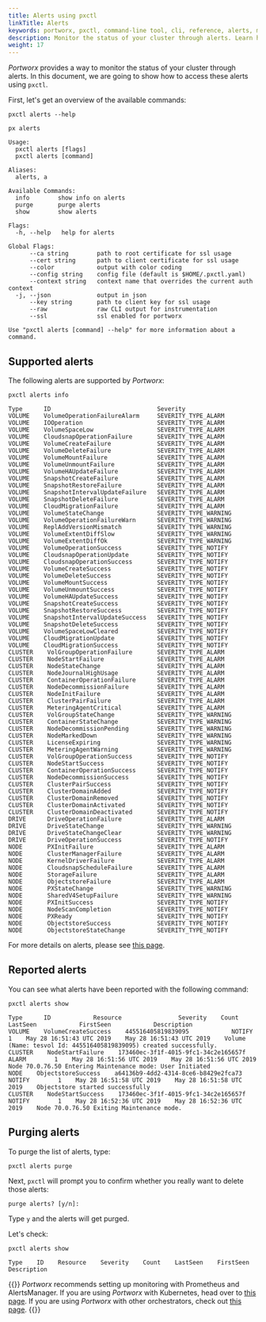 ```yaml
---
title: Alerts using pxctl
linkTitle: Alerts
keywords: portworx, pxctl, command-line tool, cli, reference, alerts, monitoring
description: Monitor the status of your cluster through alerts. Learn how to use pxctl to access these alerts.
weight: 17
---
```


_Portworx_ provides a way to monitor the status of your cluster through alerts.
In this document, we are going to show how to access these alerts using `pxctl`.

First, let's get an overview of the available commands:

```text
pxctl alerts --help
```

```output
px alerts

Usage:
  pxctl alerts [flags]
  pxctl alerts [command]

Aliases:
  alerts, a

Available Commands:
  info        show info on alerts
  purge       purge alerts
  show        show alerts

Flags:
  -h, --help   help for alerts

Global Flags:
      --ca string        path to root certificate for ssl usage
      --cert string      path to client certificate for ssl usage
      --color            output with color coding
      --config string    config file (default is $HOME/.pxctl.yaml)
      --context string   context name that overrides the current auth context
  -j, --json             output in json
      --key string       path to client key for ssl usage
      --raw              raw CLI output for instrumentation
      --ssl              ssl enabled for portworx

Use "pxctl alerts [command] --help" for more information about a command.
```

## Supported alerts

The following alerts are supported by _Portworx_:

```text
pxctl alerts info
```

```output
Type      ID                              Severity
VOLUME    VolumeOperationFailureAlarm     SEVERITY_TYPE_ALARM
VOLUME    IOOperation                     SEVERITY_TYPE_ALARM
VOLUME    VolumeSpaceLow                  SEVERITY_TYPE_ALARM
VOLUME    CloudsnapOperationFailure       SEVERITY_TYPE_ALARM
VOLUME    VolumeCreateFailure             SEVERITY_TYPE_ALARM
VOLUME    VolumeDeleteFailure             SEVERITY_TYPE_ALARM
VOLUME    VolumeMountFailure              SEVERITY_TYPE_ALARM
VOLUME    VolumeUnmountFailure            SEVERITY_TYPE_ALARM
VOLUME    VolumeHAUpdateFailure           SEVERITY_TYPE_ALARM
VOLUME    SnapshotCreateFailure           SEVERITY_TYPE_ALARM
VOLUME    SnapshotRestoreFailure          SEVERITY_TYPE_ALARM
VOLUME    SnapshotIntervalUpdateFailure   SEVERITY_TYPE_ALARM
VOLUME    SnapshotDeleteFailure           SEVERITY_TYPE_ALARM
VOLUME    CloudMigrationFailure           SEVERITY_TYPE_ALARM
VOLUME    VolumeStateChange               SEVERITY_TYPE_WARNING
VOLUME    VolumeOperationFailureWarn      SEVERITY_TYPE_WARNING
VOLUME    ReplAddVersionMismatch          SEVERITY_TYPE_WARNING
VOLUME    VolumeExtentDiffSlow            SEVERITY_TYPE_WARNING
VOLUME    VolumeExtentDiffOk              SEVERITY_TYPE_WARNING
VOLUME    VolumeOperationSuccess          SEVERITY_TYPE_NOTIFY
VOLUME    CloudsnapOperationUpdate        SEVERITY_TYPE_NOTIFY
VOLUME    CloudsnapOperationSuccess       SEVERITY_TYPE_NOTIFY
VOLUME    VolumeCreateSuccess             SEVERITY_TYPE_NOTIFY
VOLUME    VolumeDeleteSuccess             SEVERITY_TYPE_NOTIFY
VOLUME    VolumeMountSuccess              SEVERITY_TYPE_NOTIFY
VOLUME    VolumeUnmountSuccess            SEVERITY_TYPE_NOTIFY
VOLUME    VolumeHAUpdateSuccess           SEVERITY_TYPE_NOTIFY
VOLUME    SnapshotCreateSuccess           SEVERITY_TYPE_NOTIFY
VOLUME    SnapshotRestoreSuccess          SEVERITY_TYPE_NOTIFY
VOLUME    SnapshotIntervalUpdateSuccess   SEVERITY_TYPE_NOTIFY
VOLUME    SnapshotDeleteSuccess           SEVERITY_TYPE_NOTIFY
VOLUME    VolumeSpaceLowCleared           SEVERITY_TYPE_NOTIFY
VOLUME    CloudMigrationUpdate            SEVERITY_TYPE_NOTIFY
VOLUME    CloudMigrationSuccess           SEVERITY_TYPE_NOTIFY
CLUSTER    VolGroupOperationFailure       SEVERITY_TYPE_ALARM
CLUSTER    NodeStartFailure               SEVERITY_TYPE_ALARM
CLUSTER    NodeStateChange                SEVERITY_TYPE_ALARM
CLUSTER    NodeJournalHighUsage           SEVERITY_TYPE_ALARM
CLUSTER    ContainerOperationFailure      SEVERITY_TYPE_ALARM
CLUSTER    NodeDecommissionFailure        SEVERITY_TYPE_ALARM
CLUSTER    NodeInitFailure                SEVERITY_TYPE_ALARM
CLUSTER    ClusterPairFailure             SEVERITY_TYPE_ALARM
CLUSTER    MeteringAgentCritical          SEVERITY_TYPE_ALARM
CLUSTER    VolGroupStateChange            SEVERITY_TYPE_WARNING
CLUSTER    ContainerStateChange           SEVERITY_TYPE_WARNING
CLUSTER    NodeDecommissionPending        SEVERITY_TYPE_WARNING
CLUSTER    NodeMarkedDown                 SEVERITY_TYPE_WARNING
CLUSTER    LicenseExpiring                SEVERITY_TYPE_WARNING
CLUSTER    MeteringAgentWarning           SEVERITY_TYPE_WARNING
CLUSTER    VolGroupOperationSuccess       SEVERITY_TYPE_NOTIFY
CLUSTER    NodeStartSuccess               SEVERITY_TYPE_NOTIFY
CLUSTER    ContainerOperationSuccess      SEVERITY_TYPE_NOTIFY
CLUSTER    NodeDecommissionSuccess        SEVERITY_TYPE_NOTIFY
CLUSTER    ClusterPairSuccess             SEVERITY_TYPE_NOTIFY
CLUSTER    ClusterDomainAdded             SEVERITY_TYPE_NOTIFY
CLUSTER    ClusterDomainRemoved           SEVERITY_TYPE_NOTIFY
CLUSTER    ClusterDomainActivated         SEVERITY_TYPE_NOTIFY
CLUSTER    ClusterDomainDeactivated       SEVERITY_TYPE_NOTIFY
DRIVE      DriveOperationFailure          SEVERITY_TYPE_ALARM
DRIVE      DriveStateChange               SEVERITY_TYPE_WARNING
DRIVE      DriveStateChangeClear          SEVERITY_TYPE_WARNING
DRIVE      DriveOperationSuccess          SEVERITY_TYPE_NOTIFY
NODE       PXInitFailure                  SEVERITY_TYPE_ALARM
NODE       ClusterManagerFailure          SEVERITY_TYPE_ALARM
NODE       KernelDriverFailure            SEVERITY_TYPE_ALARM
NODE       CloudsnapScheduleFailure       SEVERITY_TYPE_ALARM
NODE       StorageFailure                 SEVERITY_TYPE_ALARM
NODE       ObjectstoreFailure             SEVERITY_TYPE_ALARM
NODE       PXStateChange                  SEVERITY_TYPE_WARNING
NODE       SharedV4SetupFailure           SEVERITY_TYPE_WARNING
NODE       PXInitSuccess                  SEVERITY_TYPE_NOTIFY
NODE       NodeScanCompletion             SEVERITY_TYPE_NOTIFY
NODE       PXReady                        SEVERITY_TYPE_NOTIFY
NODE       ObjectstoreSuccess             SEVERITY_TYPE_NOTIFY
NODE       ObjectstoreStateChange         SEVERITY_TYPE_NOTIFY
```

For more details on alerts, please see [this page](/install-with-other/operate-and-maintain/monitoring/portworx-alerts).

## Reported alerts

You can see what alerts have been reported with the following command:

```text
pxctl alerts show
```

```output
Type      ID            Resource                Severity    Count    LastSeen            FirstSeen            Description
VOLUME    VolumeCreateSuccess    445516405819839095            NOTIFY        1    May 28 16:51:43 UTC 2019    May 28 16:51:43 UTC 2019    Volume (Name: tesvol Id: 445516405819839095) created successfully.
CLUSTER    NodeStartFailure    173460ec-3f1f-4015-9fc1-34c2e165657f    ALARM        1    May 28 16:51:56 UTC 2019    May 28 16:51:56 UTC 2019    Node 70.0.76.50 Entering Maintenance mode: User Initiated
NODE    ObjectstoreSuccess    a64136b9-4dd2-4314-8ce6-b8429e2fca73    NOTIFY        1    May 28 16:51:58 UTC 2019    May 28 16:51:58 UTC 2019    Objectstore started successfully
CLUSTER    NodeStartSuccess    173460ec-3f1f-4015-9fc1-34c2e165657f    NOTIFY        1    May 28 16:52:36 UTC 2019    May 28 16:52:36 UTC 2019    Node 70.0.76.50 Exiting Maintenance mode.
```


## Purging alerts

To purge the list of alerts, type:

```text
pxctl alerts purge
```

Next, `pxctl` will prompt you to confirm whether you really want to delete those alerts:

```text
purge alerts? [y/n]:
```

Type `y` and the alerts will get purged.

Let's check:

```text
pxctl alerts show
```

```output
Type    ID    Resource    Severity    Count    LastSeen    FirstSeen    Description
```

{{<info>}}
_Portworx_ recommends setting up monitoring with Prometheus and AlertsManager. If you are using _Portworx_ with Kubernetes, head over to [this page](https://2.1.docs.portworx.com/portworx-install-with-kubernetes/operate-and-maintain-on-kubernetes/monitoring/monitoring-px-prometheusandgrafana.1/). If you are using _Portworx_ with other orchestrators, check out [this page](/install-with-other/operate-and-maintain/monitoring/alerting/).
{{</info>}}
